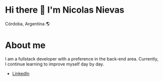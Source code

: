 #                            Hi there 👋 I'm Nicolas Nievas

Córdoba, Argentina 🌎

# About me

I am a fullstack developer with a preference in the back-end area. Currently, I continue learning to improve myself day by day.

- [LinkedIn](https://www.linkedin.com/in/nievas-nicolas/)

<!--
**NicolasNievas/NicolasNievas** is a ✨ _special_ ✨ repository because its `README.md` (this file) appears on your GitHub profile.

Here are some ideas to get you started:

- 🔭 I’m currently working on ...
- 🌱 I’m currently learning ...
- 👯 I’m looking to collaborate on ...
- 🤔 I’m looking for help with ...
- 💬 Ask me about ...
- 📫 How to reach me: ...
- 😄 Pronouns: ...
- ⚡ Fun fact: ...
-->
